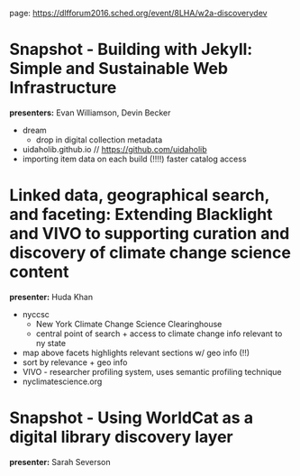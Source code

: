 page: https://dlfforum2016.sched.org/event/8LHA/w2a-discoverydev

Snapshot - Building with Jekyll: Simple and Sustainable Web Infrastructure
==========

**presenters:** Evan Williamson, Devin Becker

- dream
	- drop in digital collection metadata
- uidaholib.github.io // https://github.com/uidaholib
- importing item data on each build (!!!!) faster catalog access

Linked data, geographical search, and faceting: Extending Blacklight and VIVO to supporting curation and discovery of climate change science content
==========

**presenter:** Huda Khan

- nyccsc
	- New York Climate Change Science Clearinghouse
	- central point of search + access to climate change info relevant to ny state
- map above facets highlights relevant sections w/ geo info (!!)
- sort by relevance + geo info
- VIVO - researcher profiling system, uses semantic profiling technique
- nyclimatescience.org

Snapshot - Using WorldCat as a digital library discovery layer
==========

**presenter:** Sarah Severson
